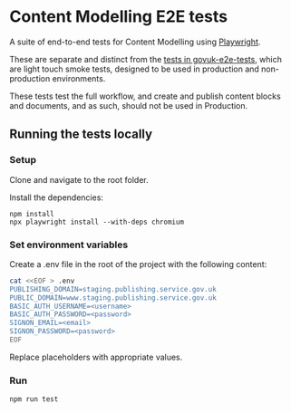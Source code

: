 # Content Modelling E2E tests

A suite of end-to-end tests for Content Modelling using [Playwright](https://playwright.dev/).

These are separate and distinct from the [tests in govuk-e2e-tests](https://github.com/alphagov/govuk-e2e-tests/blob/main/tests/content-block-manager.spec.js),
which are light touch smoke tests, designed to be used in production and non-production environments.

These tests test the full workflow, and create and publish content blocks and documents, and as such, should
not be used in Production.

## Running the tests locally

### Setup

Clone and navigate to the root folder.

Install the dependencies:

```
npm install
npx playwright install --with-deps chromium
```

### Set environment variables

Create a .env file in the root of the project with the following content:

```bash
cat <<EOF > .env
PUBLISHING_DOMAIN=staging.publishing.service.gov.uk
PUBLIC_DOMAIN=www.staging.publishing.service.gov.uk
BASIC_AUTH_USERNAME=<username>
BASIC_AUTH_PASSWORD=<password>
SIGNON_EMAIL=<email>
SIGNON_PASSWORD=<password>
EOF
```

Replace placeholders with appropriate values.

### Run

```bash
npm run test
```

